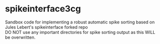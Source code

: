 # spikeinterface3cg
Sandbox code for implementing a robust automatic spike sorting based on Jules Lebert's spikeinterface forked repo
<br> DO NOT use any important directories for spike sorting output as this WILL be overwritten.